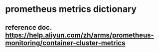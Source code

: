 # prometheus metrics dictionary

## reference doc. https://help.aliyun.com/zh/arms/prometheus-monitoring/container-cluster-metrics